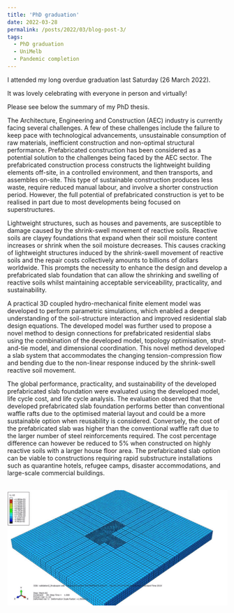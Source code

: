 ```yaml
---
title: 'PhD graduation'
date: 2022-03-28
permalink: /posts/2022/03/blog-post-3/
tags:
  - PhD graduation
  - UniMelb
  - Pandemic completion
---
```


I attended my long overdue graduation last Saturday (26 March 2022).

It was lovely celebrating with everyone in person and virtually!

Please see below the summary of my PhD thesis.

The Architecture, Engineering and Construction (AEC) industry is currently facing several challenges. A few of these challenges include the failure to keep pace with technological advancements, unsustainable consumption of raw materials, inefficient construction and non-optimal structural performance. Prefabricated construction has been considered as a potential solution to the challenges being faced by the AEC sector. The prefabricated construction process constructs the lightweight building elements off-site, in a controlled environment, and then transports, and assembles on-site. This type of sustainable construction produces less waste, require reduced manual labour, and involve a shorter construction period. However, the full potential of prefabricated construction is yet to be realised in part due to most developments being focused on superstructures.

Lightweight structures, such as houses and pavements, are susceptible to damage caused by the shrink-swell movement of reactive soils. Reactive soils are clayey foundations that expand when their soil moisture content increases or shrink when the soil moisture decreases. This causes cracking of lightweight structures induced by the shrink-swell movement of reactive soils and the repair costs collectively amounts to billions of dollars worldwide. This prompts the necessity to enhance the design and develop a prefabricated slab foundation that can allow the shrinking and swelling of reactive soils whilst maintaining acceptable serviceability, practicality, and sustainability.

A practical 3D coupled hydro-mechanical finite element model was developed to perform parametric simulations, which enabled a deeper understanding of the soil-structure interaction and improved residential slab design equations. The developed model was further used to propose a novel method to design connections for prefabricated residential slabs using the combination of the developed model, topology optimisation, strut-and-tie model, and dimensional coordination. This novel method developed a slab system that accommodates the changing tension-compression flow and bending due to the non-linear response induced by the shrink-swell reactive soil movement. 

The global performance, practicality, and sustainability of the developed prefabricated slab foundation were evaluated using the developed model, life cycle cost, and life cycle analysis. The evaluation observed that the developed prefabricated slab foundation performs better than conventional waffle rafts due to the optimised material layout and could be a more sustainable option when reusability is considered. Conversely, the cost of the prefabricated slab was higher than the conventional waffle raft due to the larger number of steel reinforcements required. The cost percentage difference can however be reduced to 5% when constructed on highly reactive soils with a larger house floor area. The prefabricated slab option can be viable to constructions requiring rapid substructure installations such as quarantine hotels, refugee camps, disaster accommodations, and large-scale commercial buildings.

<br/><img src='/images/soil_move.gif'>
